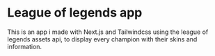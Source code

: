 # League of legends app

This is an app i made with Next.js and Tailwindcss using the league of legends assets api, to display every champion with their skins and information. 
